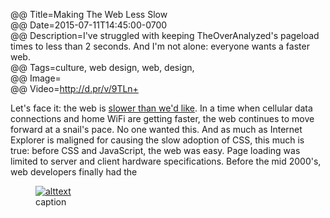 @@ Title=Making The Web Less Slow  
@@ Date=2015-07-11T14:45:00-0700  
@@ Description=I've struggled with keeping TheOverAnalyzed's pageload times to less than 2 seconds. And I'm not alone: everyone wants a faster web.   
@@ Tags=culture, web design, web, design,   
@@ Image=  
@@ Video=http://d.pr/v/9TLn+  

Let's face it: the web is [slower than we'd like](http://d.pr/v/9TLn+). In a time when cellular data connections and home WiFi are getting faster, the web continues to move forward at a snail's pace. No one wanted this. And as much as Internet Explorer is maligned for causing the slow adoption of CSS, this much is true: before CSS and JavaScript, the web was easy. Page loading was limited to server and client hardware specifications. Before the mid 2000's, web developers finally had the

<figure>
	<a class="nohover" href="link">
		<img src="image" alt="alttext" />
	</a>
	<figcaption>caption</figcaption>
</figure>